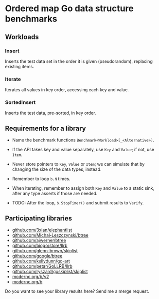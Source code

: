 # Ordered map Go data structure benchmarks

## Workloads

### Insert

Inserts the test data set in the order it is given (pseudorandom),
replacing existing items.

### Iterate

Iterates all values in key order, accessing each key and value.

### SortedInsert

Inserts the test data, pre-sorted, in key order.


## Requirements for a library

  - Name the benchmark functions
    `Benchmark<Workload>[_<Alternative>]`.

  - If the API takes key and value separately, use `Key` and `Value`;
    if not, use `Item`.

  - Never store pointers to `Key`, `Value` or `Item`; we can simulate
	that by changing the size of the data types, instead.

  - Remember to loop `b.N` times.

  - When iterating, remember to assign both `Key` and `Value` to a static sink,
	after any type asserts if those are needed.

  - TODO: After the loop, `b.StopTimer()` and submit results to `Verify`.

## Participating libraries

- [github.com/3xian/elephantlist](https://github.com/3xian/elephantlist)
- [github.com/Michal-Leszczynski/btree](https://github.com/Michal-Leszczynski/btree)
- [github.com/ajwerner/btree](https://github.com/ajwerner/btree)
- [github.com/biogo/store/llrb](https://github.com/biogo/store)
- [github.com/glenn-brown/skiplist](https://github.com/glenn-brown/skiplist)
- [github.com/google/btree](https://github.com/google/btree)
- [github.com/kellydunn/go-art](https://github.com/kellydunn/go-art)
- [github.com/petar/GoLLRB/llrb](https://github.com/petar/GoLLRB)
- [github.com/ryszard/goskiplist/skiplist](https://github.com/ryszard/goskiplist)
- [modernc.org/b/v2](https://gitlab.com/cznic/b/v2)
- [modernc.org/b](https://gitlab.com/cznic/b)

Do you want to see your library results here? Send me a merge request.
